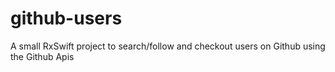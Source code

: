 # github-users
A small RxSwift project to search/follow and checkout users on Github using the Github Apis
